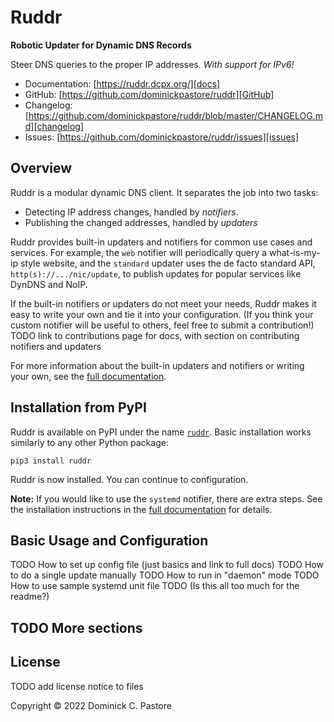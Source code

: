 Ruddr
=====

**Robotic Updater for Dynamic DNS Records**

Steer DNS queries to the proper IP addresses. *With support for IPv6!*

- Documentation: [https://ruddr.dcpx.org/][docs]
- GitHub: [https://github.com/dominickpastore/ruddr][GitHub]
- Changelog:
  [https://github.com/dominickpastore/ruddr/blob/master/CHANGELOG.md][changelog]
- Issues: [https://github.com/dominickpastore/ruddr/issues][issues]

Overview
--------

Ruddr is a modular dynamic DNS client. It separates the job into two tasks:

- Detecting IP address changes, handled by *notifiers*.
- Publishing the changed addresses, handled by *updaters*

Ruddr provides built-in updaters and notifiers for common use cases and
services. For example, the `web` notifier will periodically query a
what-is-my-ip style website, and the `standard` updater uses the de facto
standard API, `http(s)://.../nic/update`, to publish updates for popular
services like DynDNS and NoIP.

If the built-in notifiers or updaters do not meet your needs, Ruddr makes it
easy to write your own and tie it into your configuration. (If you think your
custom notifier will be useful to others, feel free to submit a contribution!)
TODO link to contributions page for docs, with section on contributing
notifiers and updaters

For more information about the built-in updaters and notifiers or writing your
own, see the [full documentation][docs].

Installation from PyPI
----------------------

Ruddr is available on PyPI under the name [`ruddr`][PyPI]. Basic installation
works similarly to any other Python package:

    pip3 install ruddr

Ruddr is now installed. You can continue to configuration.

**Note:** If you would like to use the `systemd` notifier, there are extra
steps. See the installation instructions in the [full documentation][docs] for
details.

Basic Usage and Configuration
-----------------------------

TODO How to set up config file (just basics and link to full docs)
TODO How to do a single update manually
TODO How to run in "daemon" mode
TODO How to use sample systemd unit file
TODO (Is this all too much for the readme?)

TODO More sections
------------------

License
-------

TODO add license notice to files

Copyright &copy; 2022 Dominick C. Pastore

[docs]: https://ruddr.dcpx.org/
[GitHub]: https://github.com/dominickpastore/ruddr
[PyPI]: https://pypi.org/project/ruddr/
[changelog]: https://github.com/dominickpastore/ruddr/blob/master/CHANGELOG.md
[issues]: https://github.com/dominickpastore/ruddr/issues
